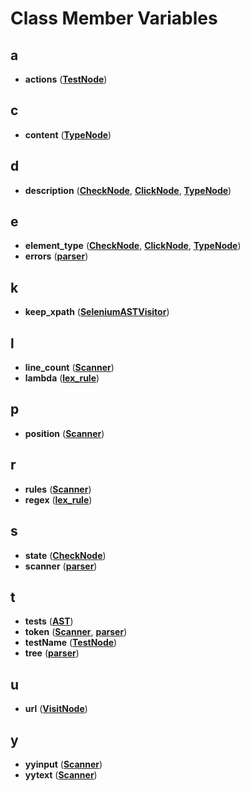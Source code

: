 
# Class Member Variables



## a

* **actions** ([**TestNode**](classTestNode.md))


## c

* **content** ([**TypeNode**](classTypeNode.md))


## d

* **description** ([**CheckNode**](classCheckNode.md), [**ClickNode**](classClickNode.md), [**TypeNode**](classTypeNode.md))


## e

* **element\_type** ([**CheckNode**](classCheckNode.md), [**ClickNode**](classClickNode.md), [**TypeNode**](classTypeNode.md))
* **errors** ([**parser**](classparser.md))


## k

* **keep\_xpath** ([**SeleniumASTVisitor**](classSeleniumASTVisitor.md))


## l

* **line\_count** ([**Scanner**](classScanner.md))
* **lambda** ([**lex\_rule**](structlex__rule.md))


## p

* **position** ([**Scanner**](classScanner.md))


## r

* **rules** ([**Scanner**](classScanner.md))
* **regex** ([**lex\_rule**](structlex__rule.md))


## s

* **state** ([**CheckNode**](classCheckNode.md))
* **scanner** ([**parser**](classparser.md))


## t

* **tests** ([**AST**](classAST.md))
* **token** ([**Scanner**](classScanner.md), [**parser**](classparser.md))
* **testName** ([**TestNode**](classTestNode.md))
* **tree** ([**parser**](classparser.md))


## u

* **url** ([**VisitNode**](classVisitNode.md))


## y

* **yyinput** ([**Scanner**](classScanner.md))
* **yytext** ([**Scanner**](classScanner.md))




